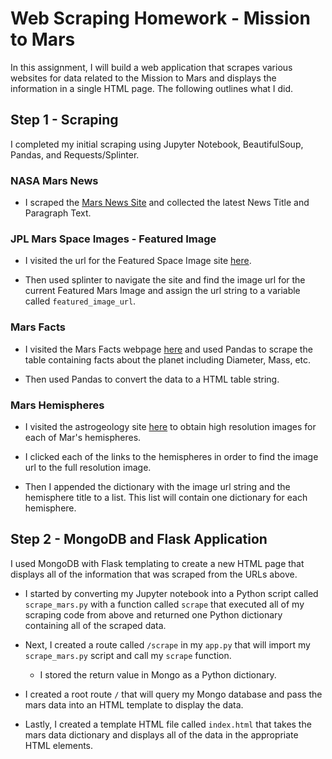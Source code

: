 # Web Scraping Homework - Mission to Mars

In this assignment, I will build a web application that scrapes various websites for data related to the Mission to Mars and displays the information in a single HTML page. The following outlines what I did.

## Step 1 - Scraping

I completed my initial scraping using Jupyter Notebook, BeautifulSoup, Pandas, and Requests/Splinter.

### NASA Mars News

* I scraped the [Mars News Site](https://redplanetscience.com/) and collected the latest News Title and Paragraph Text. 

### JPL Mars Space Images - Featured Image

* I visited the url for the Featured Space Image site [here](https://spaceimages-mars.com).

* Then used splinter to navigate the site and find the image url for the current Featured Mars Image and assign the url string to a variable called `featured_image_url`.

### Mars Facts

* I visited the Mars Facts webpage [here](https://galaxyfacts-mars.com) and used Pandas to scrape the table containing facts about the planet including Diameter, Mass, etc.

* Then used Pandas to convert the data to a HTML table string.

### Mars Hemispheres

* I visited the astrogeology site [here](https://marshemispheres.com/) to obtain high resolution images for each of Mar's hemispheres.

* I clicked each of the links to the hemispheres in order to find the image url to the full resolution image.

* Then I appended the dictionary with the image url string and the hemisphere title to a list. This list will contain one dictionary for each hemisphere.

## Step 2 - MongoDB and Flask Application

I used MongoDB with Flask templating to create a new HTML page that displays all of the information that was scraped from the URLs above.

* I started by converting my Jupyter notebook into a Python script called `scrape_mars.py` with a function called `scrape` that executed all of my scraping code from above and returned one Python dictionary containing all of the scraped data.

* Next, I created a route called `/scrape` in my `app.py` that will import my `scrape_mars.py` script and call my `scrape` function.

  * I stored the return value in Mongo as a Python dictionary.

* I created a root route `/` that will query my Mongo database and pass the mars data into an HTML template to display the data.

* Lastly, I created a template HTML file called `index.html` that takes the mars data dictionary and displays all of the data in the appropriate HTML elements.
